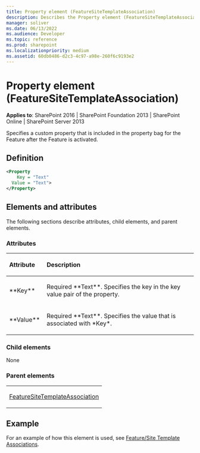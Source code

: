 ```yaml
---
title: Property element (FeatureSiteTemplateAssociation)
description: Describes the Property element (FeatureSiteTemplateAssociation) and provides a definition and the elements and attributes.
manager: soliver
ms.date: 06/13/2022
ms.audience: Developer
ms.topic: reference
ms.prod: sharepoint
ms.localizationpriority: medium
ms.assetid: 60db0486-d2c3-4c97-a98e-260f6c9193e2
---
```


# Property element (FeatureSiteTemplateAssociation)

**Applies to**: SharePoint 2016 | SharePoint Foundation 2013 | SharePoint Online | SharePoint Server 2013

Specifies a custom property that is included in the property bag for the Feature after the Feature is activated.

## Definition

```XML
<Property
    Key = "Text"
  Value = "Text">
</Property>
```

## Elements and attributes

The following sections describe attributes, child elements, and parent elements.

### Attributes

<table>
<colgroup>
<col width="20%" />
<col width="80%" />
</colgroup>
<thead>
<tr class="header">
<th align="left"><p>Attribute</p></th>
<th align="left"><p>Description</p></th>
</tr>
</thead>
<tbody>
<tr class="odd">
<td align="left"><p>**Key**</p></td>
<td align="left"><p>Required **Text**. Specifies the key in the key value pair of the property.</p></td>
</tr>
<tr class="even">
<td align="left"><p>**Value**</p></td>
<td align="left"><p>Required **Text**. Specifies the value that is associated with *Key*.</p></td>
</tr>
</tbody>
</table>

### Child elements

None

### Parent elements

<table>
<colgroup>
<col width="100%" />
</colgroup>
<tbody>
<tr class="odd">
<td align="left"><p><a href="featuresitetemplateassociation-element-featuresitetemplateassociation.md">FeatureSiteTemplateAssociation</a></p></td>
</tr>
</tbody>
</table>

## Example

For an example of how this element is used, see [Feature/Site Template Associations](feature-site-template-associations.md).








